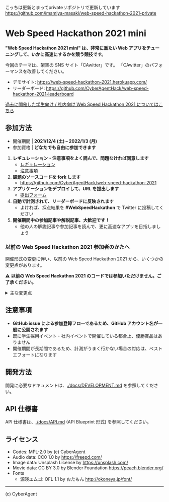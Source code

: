 こっちは更新とまってprivateリポジトリで更新しています
https://github.com/imamiya-masaki/web-speed-hackathon-2021-private

# Web Speed Hackathon 2021 mini

**"Web Speed Hackathon 2021 mini" は、非常に重たい Web アプリをチューニングして、いかに高速にするかを競う競技です。**

今回のテーマは、架空の SNS サイト「CAwitter」です。
「CAwitter」のパフォーマンスを改善してください。

- デモサイト: https://web-speed-hackathon-2021.herokuapp.com/
- リーダーボード: https://github.com/CyberAgentHack/web-speed-hackathon-2021-leaderboard

[過去に開催した学生向け / 社内向け Web Speed Hackathon 2021 についてはこちら](./docs/internal/README.md)

## 参加方法

- 開催期間 | **2021/12/4 (土) – 2022/1/3 (月)**
- 参加資格 | **どなたでも自由に参加できます**

1. **レギュレーション・注意事項をよく読んで、問題なければ同意します**
   - [レギュレーション](./docs/REGULATION.md)
   - [注意事項](#注意事項)
1. **課題のソースコードを fork します**
   - https://github.com/CyberAgentHack/web-speed-hackathon-2021
1. **アプリケーションをデプロイして、URL を提出します**
   - [提出フォーム](https://github.com/CyberAgentHack/web-speed-hackathon-2021-leaderboard/issues/new/choose)
1. **自動で計測されて、リーダーボードに反映されます**
   - よければ、採点結果を **#WebSpeedHackathon** で Twitter に投稿してください
1. **開催期間中の参加記事や解説記事、大歓迎です！**
   - 他の人の解説記事や参加記事を読んで、更に高速なアプリを目指しましょう

### 以前の Web Speed Hackathon 2021 参加者のかたへ

開催形式の変更に伴い、以前の Web Speed Hackathon 2021 から、いくつかの変更点があります。

:warning: **以前の Web Speed Hackathon 2021 のコードでは参加いただけません。ご了承ください。**

<details>
<summary>主な変更点</summary>

- Node.js 、ライブラリのバージョンをアップデートしました
- GIF 画像の左下にライセンス情報が追加されました
- `prefers-reduced-motion: reduce` が有効のとき、動画を自動再生しないようにしました
- 音声の波形 SVG データから `stroke` を削除しました
- LICENSE を UNLICENSE から Mozilla Public License 2.0 に変更しました
- その他、軽微なコードの調整をしました

</details>

## 注意事項

- **GitHub issue による参加登録フローであるため、GitHub アカウント名が一般に公開されます**
- 既に学生採用イベント・社内イベントで開催している都合上、優勝賞品はありません
- 開催期間が長期間であるため、計測がうまく行かない場合の対応は、ベストエフォートになります

## 開発方法

開発に必要なドキュメントは、[./docs/DEVELOPMENT.md](./docs/DEVELOPMENT.md) を参照してください。

## API 仕様書

API 仕様書は、[./docs/API.md](./docs/API.md) (API Blueprint 形式) を参照してください。

## ライセンス

- Codes: MPL-2.0 by (c) CyberAgent
- Audio data: CC0 1.0 by https://freepd.com/
- Image data: Unsplash License by https://unsplash.com/
- Movie data: CC BY 3.0 by Blender Foundation https://peach.blender.org/
- Fonts
  - 源暎エムゴ: OFL 1.1 by おたもん http://okoneya.jp/font/

---

(c) CyberAgent
